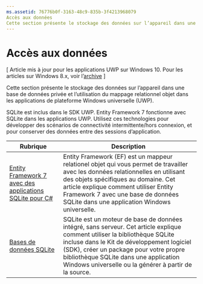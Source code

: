 ```yaml
---
ms.assetid: 76776b0f-3163-48c9-835b-3f4213968079
Accès aux données
Cette section présente le stockage des données sur l’appareil dans une base de données privée et l’utilisation du mappage relationnel objet dans les applications de plateforme Windows universelle (UWP).
---
```

# Accès aux données

\[ Article mis à jour pour les applications UWP sur Windows 10. Pour les articles sur Windows 8.x, voir l’[archive](http://go.microsoft.com/fwlink/p/?linkid=619132) \]

Cette section présente le stockage des données sur l’appareil dans une base de données privée et l’utilisation du mappage relationnel objet dans les applications de plateforme Windows universelle (UWP).

SQLite est inclus dans le SDK UWP. Entity Framework 7 fonctionne avec SQLite dans les applications UWP. Utilisez ces technologies pour développer des scénarios de connectivité intermittente/hors connexion, et pour conserver des données entre des sessions d’application.

| Rubrique | Description|
|-------|------------|
| [Entity Framework 7 avec des applications SQLite pour C#](entity-framework-7-with-sqlite-for-csharp-apps.md) | Entity Framework (EF) est un mappeur relationel objet qui vous permet de travailler avec les données relationnelles en utilisant des objets spécifiques au domaine. Cet article explique comment utiliser Entity Framework 7 avec une base de données SQLite dans une application Windows universelle. |
| [Bases de données SQLite](sqlite-databases.md) | SQLite est un moteur de base de données intégré, sans serveur. Cet article explique comment utiliser la bibliothèque SQLite incluse dans le Kit de développement logiciel (SDK), créer un package pour votre propre bibliothèque SQLite dans une application Windows universelle ou la générer à partir de la source. |



<!--HONumber=Mar16_HO1-->


